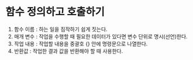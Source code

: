 # 함수 정의하고 호출하기

1. 함수 이름 : 하는 일을 짐작하기 쉽게 짓는다.
2. 매개 변수 : 작업을 수행할 때 필요한 데이터가 있다면 변수 단위로 명시(선언)한다.
3. 작업 내용 : 작업할 내용을 중괄호 {} 안에 명령문으로 나열한다.
4. 반환값 : 작업한 결과 값을 반환해야 할 때 사용한다.